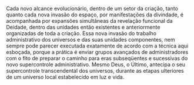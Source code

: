 ﻿Cada novo alcance evolucionário, dentro de um setor da criação, tanto quanto cada nova invasão do espaço, por manifestações da divindade, é acompanhada por expansões simultâneas da revelação funcional da Deidade, dentro das unidades então existentes e anteriormente organizadas de toda a criação. Essa nova invasão do trabalho administrativo dos universos e das suas unidades componentes, nem sempre pode parecer executada exatamente de acordo com a técnica aqui esboçada, porque a prática é enviar grupos avançados de administradores com o fito de preparar o caminho para eras subseqüentes e sucessivas do novo supercontrole administrativo. Mesmo Deus, o Último, antecipa o seu supercontrole transcendental dos universos, durante as etapas ulteriores de um universo local estabelecido em luz e vida.
